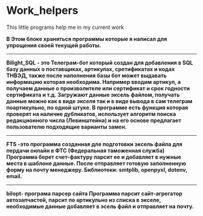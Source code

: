 # Work_helpers
This little programs help me in my current work

<b>В Этом блоке храняться программы которые я написал для упрощения своей текущей работы.</b>
__________________________________________________________________________________________________
<b>Bilight_SQL - это Телеграм-бот который создан для добавления в SQL базу данных о поставщиках, артикулах, сретификатах и кодах ТНВЭД,
также после наполнения базы бот может выдавать информацию которая необходима. Например вводим артикул, а получаем данные о произволителе или сертификат и срок годности сертификата и т.д. Загружают данные эксель файлом, получать данные можно как в виде экселя так и в виде вывода в сам телеграм поартикульно, по одной штуке. В программе есть функция которая проверят на наличие дубликатов, использует алгоритм поиска редакционного числа (Левинштейна) и на его основе предлагает пользователю подходящие варианты замен.</b>
___________________________________________________________________________________________________

<b>FTS -это программа созданная дле подготовки эксель файла для пердачи онлайн в ФТС (Федеральная таможенная служба)
Программа берет счет-фактуру парсит ее и добавляет в нужные места в шаблоне данные.
После отправляет готовую заполненную форму на почту менеджеру.
Библиотеки: smtplib, openpyxl, dotenv, email.</b>
___________________________________________________________________________________________________


<b>bilopt- програма парсер сайта
  Программа парсит сайт-агрегатор автозапчастей, парсит по артикульно из списка в экселе,
  необходимые данные добавляет в эсель файл и отправляет на почту.
</b>

